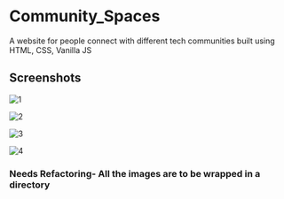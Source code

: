 # Community_Spaces
A website for people connect with different tech communities built using HTML, CSS, Vanilla JS

## Screenshots

![1](https://user-images.githubusercontent.com/89311258/201460457-77349a41-09d9-431e-a307-b76011e54ada.png)

![2](https://user-images.githubusercontent.com/89311258/201460475-3e411e54-e38f-4cf5-82cf-d343b15191d7.png)

![3](https://user-images.githubusercontent.com/89311258/201460482-20fd3453-4444-4896-8f49-f04724faf87e.png)

![4](https://user-images.githubusercontent.com/89311258/201460480-56be1623-19f8-4d14-ab2f-c10227383fba.png)

### Needs Refactoring- All the images are to be wrapped in a directory
